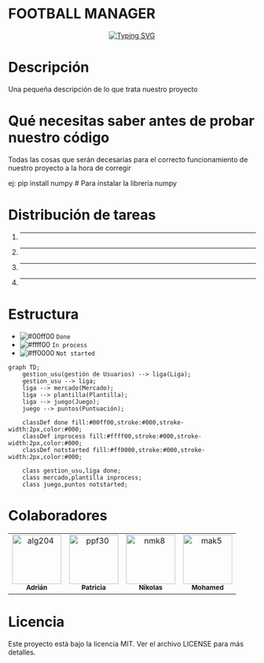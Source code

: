 # FOOTBALL MANAGER

<p align="center">
<a href="https://git.io/typing-svg"><img src="https://readme-typing-svg.demolab.com?font=Fira+Code&size=30&duration=2000&pause=500&center=true&vCenter=true&multiline=true&repeat=false&random=false&width=800&height=100&lines=Aqui+Nuestro+Slogan;Algo+Que+Quede+Bonito" alt="Typing SVG" /></a>
</p>




# Descripción
Una pequeña descripción de lo que trata nuestro proyecto


# Qué necesitas saber antes de probar nuestro código
Todas las cosas que serán decesarias para el correcto funcionamiento de nuestro proyecto a la hora de corregir

ej:
pip install numpy # Para instalar la librería numpy


# Distribución de tareas
1. *******
2. *******
3. *******
4. *******

# Estructura
- ![#00ff00](https://placehold.co/15x15/00ff00/00ff00.png) `Done`
- ![#ffff00](https://placehold.co/15x15/ffff00/ffff00.png) `In process`
- ![#ff0000](https://placehold.co/15x15/ff0000/ff0000.png) `Not started`

```mermaid
graph TD;
    gestion_usu(gestión de Usuarios) --> liga(Liga);
    gestion_usu --> liga;
    liga --> mercado(Mercado);
    liga --> plantilla(Plantilla);
    liga --> juego(Juego);
    juego --> puntos(Puntuación);

    classDef done fill:#00ff00,stroke:#000,stroke-width:2px,color:#000;
    classDef inprocess fill:#ffff00,stroke:#000,stroke-width:2px,color:#000;
    classDef notstarted fill:#ff0000,stroke:#000,stroke-width:2px,color:#000;

    class gestion_usu,liga done;
    class mercado,plantilla inprocess;
    class juego,puntos notstarted;
```
# Colaboradores

<!-- readme: collaborators -start -->
<table>
<tr>
    <td align="center">
        <a href="https://github.com/alg204">
            <img src="https://avatars.githubusercontent.com/u/198967558?v=4" width="100;" alt="alg204"/>
            <br />
            <sub><b>Adrián</b></sub>
        </a>
    </td>
    <td align="center">
        <a href="https://https://github.com/ppf30">
            <img src="https://avatars.githubusercontent.com/u/198932016?v=4" width="100;" alt="ppf30"/>
            <br />
            <sub><b>Patricia</b></sub>
        </a>
    </td>
    <td align="center">
        <a href="https://github.com/NikolasKaplan1">
            <img src="https://avatars.githubusercontent.com/u/199594735?v=4" width="100;" alt="nmk8"/>
            <br />
            <sub><b>Nikolas</b></sub>
        </a>
    </td>
    <td align="center">
        <a href="https://github.com/Mohamed-Arahouani">
            <img src="https://avatars.githubusercontent.com/u/199315152?v=4" width="100;" alt="mak5"/>
            <br />
            <sub><b>Mohamed</b></sub>
        </a>
    </td></tr>
</table>


# Licencia

Este proyecto está bajo la licencia MIT. Ver el archivo LICENSE para más detalles.
